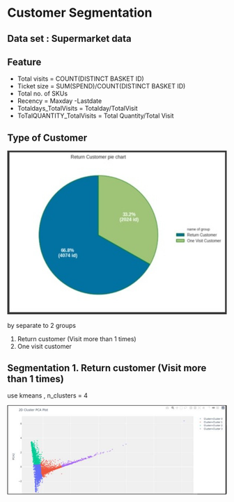 # Customer Segmentation

## Data set : Supermarket data

## Feature
   - Total visits = COUNT(DISTINCT BASKET ID)
   - Ticket size = SUM(SPEND)/COUNT(DISTINCT BASKET ID)
   - Total no. of SKUs
   - Recency = Maxday -Lastdate
   - Totaldays_TotalVisits = Totalday/TotalVisit
   - ToTalQUANTITY_TotalVisits = Total Quantity/Total Visit

## Type of Customer
   ![Customer_seg_0](./Customer_seg_0.jpg)

   by separate to 2 groups
   1. Return customer (Visit more than 1 times)
   2. One visit customer


## Segmentation 1. Return customer (Visit more than 1 times) 
   use kmeans  , n_clusters = 4
   
   ![Customer_seg_1](./Customer_seg_1.jpg)
   

   
   
 
